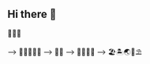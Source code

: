 ## Hi there 👋

<!--
**3BSCC24/3BSCC24** is a ✨ _special_ ✨ repository because its `README.md` (this file) appears on your GitHub profile.

Meu nome é Steh Castro👸🏽

⇛ Estou estudando no Alura
⇛ Estou me desenvolvendo na linguagem JavaScript
⇛ Utilizo esse espaço para minha organização e compartilhamento dos meu projetos desenvolvidos

--> 🐇🐳🐢
--> 💏👨‍👩‍👧‍👦
--> 🏐🎨
--> 🍔🍕🍟🌽
--> 🏖🏝🌏🌊⛱

